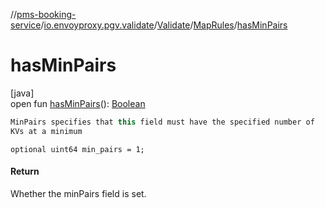 //[pms-booking-service](../../../../index.md)/[io.envoyproxy.pgv.validate](../../index.md)/[Validate](../index.md)/[MapRules](index.md)/[hasMinPairs](has-min-pairs.md)

# hasMinPairs

[java]\
open fun [hasMinPairs](has-min-pairs.md)(): [Boolean](https://kotlinlang.org/api/core/kotlin-stdlib/kotlin/-boolean/index.html)

```kotlin
MinPairs specifies that this field must have the specified number of
KVs at a minimum

```
`optional uint64 min_pairs = 1;`

#### Return

Whether the minPairs field is set.